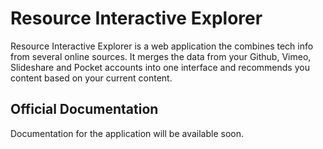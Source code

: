 # Resource Interactive Explorer

Resource Interactive Explorer is a web application the combines tech info from several online sources. It merges the data from your Github, Vimeo, Slideshare and Pocket accounts into one interface and recommends you content based on your current content.

## Official Documentation

Documentation for the application will be available soon.
